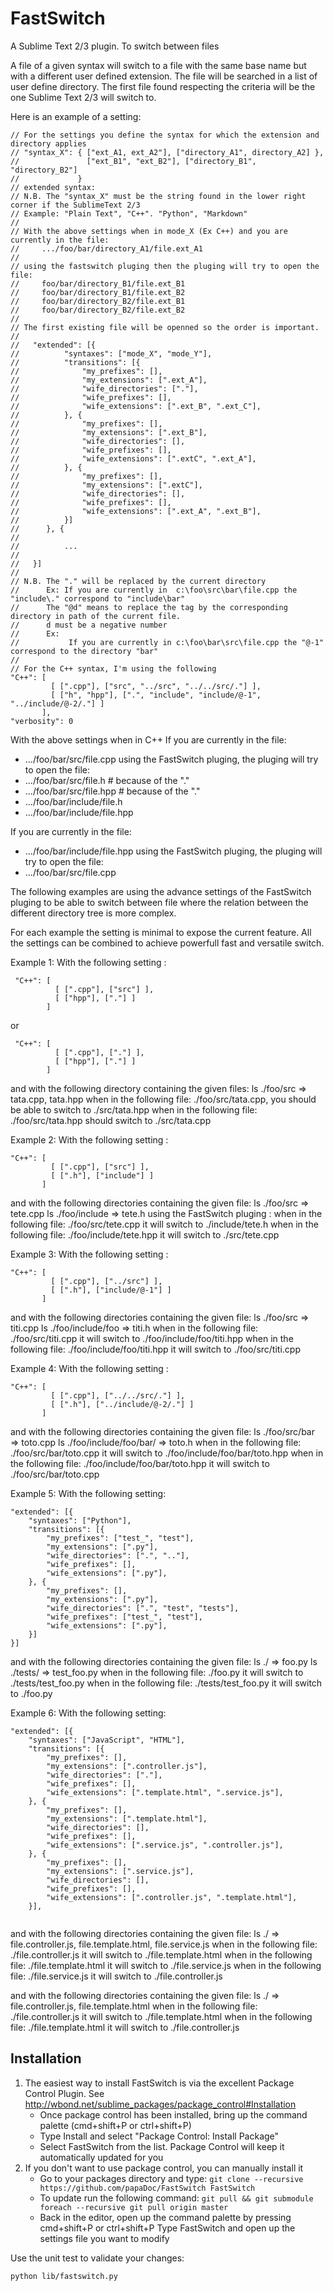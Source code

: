 FastSwitch
==========

A Sublime Text 2/3 plugin. To switch between files

A file of a given syntax will switch to a file with the same base name but with a different user defined extension.
The file will be searched in a list of user define directory. The first file found respecting the criteria will be the one Sublime Text 2/3 will switch to.

Here is an example of a setting:
```
// For the settings you define the syntax for which the extension and directory applies
// "syntax_X": { ["ext_A1, ext_A2"], ["directory_A1", directory_A2] },
//               ["ext_B1", "ext_B2"], ["directory_B1", "directory_B2"]
//             }
// extended syntax:
// N.B. The "syntax_X" must be the string found in the lower right corner if the SublimeText 2/3
// Example: "Plain Text", "C++". "Python", "Markdown"
//
// With the above settings when in mode_X (Ex C++) and you are currently in the file:
//     .../foo/bar/directory_A1/file.ext_A1
//
// using the fastswitch pluging then the pluging will try to open the file:
//     foo/bar/directory_B1/file.ext_B1
//     foo/bar/directory_B1/file.ext_B2
//     foo/bar/directory_B2/file.ext_B1
//     foo/bar/directory_B2/file.ext_B2
//
// The first existing file will be openned so the order is important.
//
//   "extended": [{
//          "syntaxes": ["mode_X", "mode_Y"],
//          "transitions": [{
//              "my_prefixes": [],
//              "my_extensions": [".ext_A"],
//              "wife_directories": ["."],
//              "wife_prefixes": [],
//              "wife_extensions": [".ext_B", ".ext_C"],
//          }, {
//              "my_prefixes": [],
//              "my_extensions": [".ext_B"],
//              "wife_directories": [],
//              "wife_prefixes": [],
//              "wife_extensions": [".extC", ".ext_A"],
//          }, {
//              "my_prefixes": [],
//              "my_extensions": [".extC"],
//              "wife_directories": [],
//              "wife_prefixes": [],
//              "wife_extensions": [".ext_A", ".ext_B"],
//          }]
//      }, {
//
//          ...
//
//   }]
//
// N.B. The "." will be replaced by the current directory
//      Ex: If you are currently in  c:\foo\src\bar\file.cpp the "include\." correspond to "include\bar"
//      The "@d" means to replace the tag by the corresponding directory in path of the current file.
//      d must be a negative number
//      Ex:
//           If you are currently in c:\foo\bar\src\file.cpp the "@-1" correspond to the directory "bar"
//
// For the C++ syntax, I'm using the following
"C++": [
         [ [".cpp"], ["src", "../src", "../../src/."] ],
         [ ["h", "hpp"], [".", "include", "include/@-1", "../include/@-2/."] ]
       ],
"verbosity": 0
```

With the above settings when in C++
If you are currently in the file:
  * .../foo/bar/src/file.cpp
using the FastSwitch pluging, the pluging will try to open the file:
  * .../foo/bar/src/file.h                    # because of the "."
  * .../foo/bar/src/file.hpp                  # because of the "."
  * .../foo/bar/include/file.h
  * .../foo/bar/include/file.hpp

If you are currently in the file:
  * .../foo/bar/include/file.hpp
using the FastSwitch pluging, the pluging will try to open the file:
  * .../foo/bar/src/file.cpp


The following examples are using the advance settings of the FastSwitch pluging to be able to switch between file
where the relation between the different directory tree is more complex.

For each example the setting is minimal to expose the current feature. All the settings can be combined to achieve
powerfull fast and versatile switch.

Example 1:
With the following setting :
```
 "C++": [
          [ [".cpp"], ["src"] ],
          [ ["hpp"], ["."] ]
        ]
```
 or
```
 "C++": [
          [ [".cpp"], ["."] ],
          [ ["hpp"], ["."] ]
        ]
```
and with the following directory containing the given files:
ls ./foo/src => tata.cpp, tata.hpp
when in the following file: ./foo/src/tata.cpp, you should be able to switch to ./src/tata.hpp
when in the following file: ./foo/src/tata.hpp should switch to ./src/tata.cpp

Example 2:
With the following setting :
```
"C++": [
         [ [".cpp"], ["src"] ],
         [ [".h"], ["include"] ]
       ]
```
and with the following directories containing the given file:
ls ./foo/src => tete.cpp
ls ./foo/include => tete.h
using the FastSwitch pluging :
when in the following file: ./foo/src/tete.cpp it will switch to ./include/tete.h
when in the following file: ./foo/include/tete.hpp it will switch to ./src/tete.cpp

Example 3:
With the following setting :
```
"C++": [
         [ [".cpp"], ["../src"] ],
         [ [".h"], ["include/@-1"] ]
       ]
```
and with the following directories containing the given file:
ls ./foo/src => titi.cpp
ls ./foo/include/foo => titi.h
when in the following file: ./foo/src/titi.cpp it will switch to ./foo/include/foo/titi.hpp
when in the following file: ./foo/include/foo/titi.hpp it will switch to ./foo/src/titi.cpp

Example 4:
With the following setting :
```
"C++": [
         [ [".cpp"], ["../../src/."] ],
         [ [".h"], ["../include/@-2/."] ]
       ]
```
and with the following directories containing the given file:
ls ./foo/src/bar => toto.cpp
ls ./foo/include/foo/bar/ => toto.h
when in the following file: ./foo/src/bar/toto.cpp it will switch to ./foo/include/foo/bar/toto.hpp
when in the following file: ./foo/include/foo/bar/toto.hpp it will switch to ./foo/src/bar/toto.cpp

Example 5:
With the following setting:
```
"extended": [{
    "syntaxes": ["Python"],
    "transitions": [{
        "my_prefixes": ["test_", "test"],
        "my_extensions": [".py"],
        "wife_directories": [".", ".."],
        "wife_prefixes": [],
        "wife_extensions": [".py"],
    }, {
        "my_prefixes": [],
        "my_extensions": [".py"],
        "wife_directories": [".", "test", "tests"],
        "wife_prefixes": ["test_", "test"],
        "wife_extensions": [".py"],
    }]
}]
```
and with the following directories containing the given file:
ls ./ => foo.py
ls ./tests/ => test_foo.py
when in the following file: ./foo.py it will switch to ./tests/test_foo.py
when in the following file: ./tests/test_foo.py it will switch to ./foo.py

Example 6:
With the following setting:
```
"extended": [{
    "syntaxes": ["JavaScript", "HTML"],
    "transitions": [{
        "my_prefixes": [],
        "my_extensions": [".controller.js"],
        "wife_directories": ["."],
        "wife_prefixes": [],
        "wife_extensions": [".template.html", ".service.js"],
    }, {
        "my_prefixes": [],
        "my_extensions": [".template.html"],
        "wife_directories": [],
        "wife_prefixes": [],
        "wife_extensions": [".service.js", ".controller.js"],
    }, {
        "my_prefixes": [],
        "my_extensions": [".service.js"],
        "wife_directories": [],
        "wife_prefixes": [],
        "wife_extensions": [".controller.js", ".template.html"],
    }],


```
and with the following directories containing the given file:
ls ./ => file.controller.js, file.template.html, file.service.js
when in the following file: ./file.controller.js it will switch to ./file.template.html
when in the following file: ./file.template.html it will switch to ./file.service.js
when in the following file: ./file.service.js it will switch to ./file.controller.js

and with the following directories containing the given file:
ls ./ => file.controller.js, file.template.html
when in the following file: ./file.controller.js it will switch to ./file.template.html
when in the following file: ./file.template.html it will switch to ./file.controller.js


Installation
------------

1. The easiest way to install FastSwitch is via the excellent Package Control Plugin.
   See http://wbond.net/sublime_packages/package_control#Installation
   * Once package control has been installed, bring up the command palette (cmd+shift+P or ctrl+shift+P)
   * Type Install and select "Package Control: Install Package"
   * Select FastSwitch from the list. Package Control will keep it automatically updated for you
2. If you don't want to use package control, you can manually install it
   * Go to your packages directory and type:
   ```git clone --recursive https://github.com/papaDoc/FastSwitch FastSwitch ```
   * To update run the following command:
   ```git pull && git submodule foreach --recursive git pull origin master```
   * Back in the editor, open up the command palette by pressing cmd+shift+P or ctrl+shift+P
   Type FastSwitch and open up the settings file you want to modify

Use the unit test to validate your changes:

```
python lib/fastswitch.py
```
